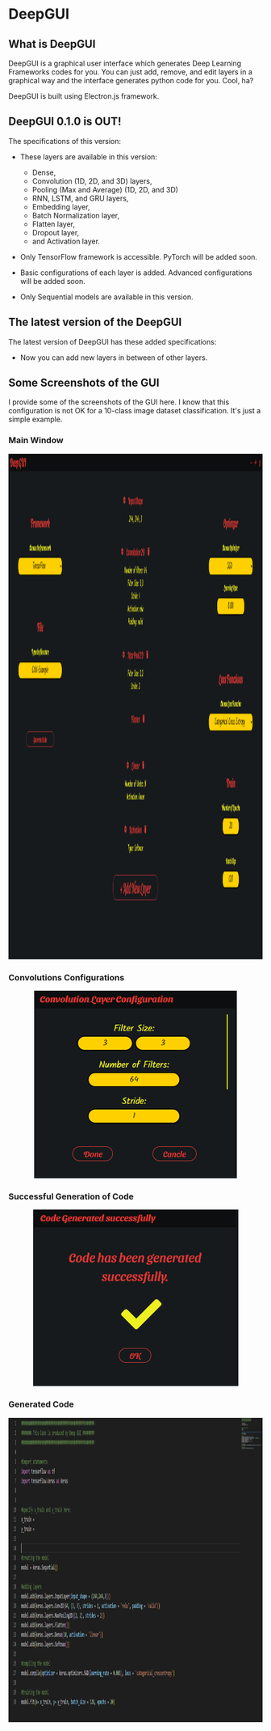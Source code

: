 # DeepGUI
## What is DeepGUI
DeepGUI is a graphical user interface which generates Deep Learning Frameworks codes for you. You can just add, remove, and edit layers in a graphical way and the interface generates python code for you. Cool, ha?

DeepGUI is built using Electron.js framework.

## DeepGUI 0.1.0 is OUT!
The specifications of this version:
+ These layers are available in this version:
    - Dense,
    - Convolution (1D, 2D, and 3D) layers,
    - Pooling (Max and Average) (1D, 2D, and 3D)
    - RNN, LSTM, and GRU layers,
    - Embedding layer,
    - Batch Normalization layer,
    - Flatten layer,
    - Dropout layer,
    - and Activation layer.

+ Only TensorFlow framework is accessible. PyTorch will be added soon.
+ Basic configurations of each layer is added. Advanced configurations will be added soon.
+ Only Sequential  models are available in this version.

## The latest version of the DeepGUI
The latest version of DeepGUI has these added specifications:
+ Now you can add new layers in between of other layers.

## Some Screenshots of the GUI
I provide some of the screenshots of the GUI here. I know that this configuration is not OK for a 10-class image dataset classification. It's just a simple example.
### Main Window
<p align="center">
  <img width="1920" height="1000" src="./gallery/Main-Window.PNG">
</p>

### Convolutions Configurations
<p align="center">
  <img width="402" height="371" src="./gallery/Convolution-Config.PNG">
</p>

### Successful Generation of Code
<p align="center">
  <img width="407" height="349" src="./gallery/Code-Successful.PNG">
</p>

### Generated Code
<p align="center">
  <img width="1338" height="602" src="./gallery/Generated-Code.PNG">
</p>
